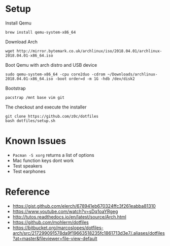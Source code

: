 Setup
=====

Install Qemu
```
brew install qemu-system-x86_64
```

Download Arch
```
wget http://mirror.bytemark.co.uk/archlinux/iso/2018.04.01/archlinux-2018.04.01-x86_64.iso
```

Boot Qemu with arch distro and USB device
```
sudo qemu-system-x86_64 -cpu core2duo -cdrom ~/Downloads/archlinux-2018.04.01-x86_64.iso -boot order=d -m 1G -hdb /dev/disk2
```

Bootstrap
```
pacstrap /mnt base vim git
```

The checkout and execute the installer
```
git clone https://github.com/z0c/dotfiles
bash dotfiles/setup.sh
```

Known Issues
============
* `Pacman -S xorg` returns a list of options
* Mac function keys dont work
* Test speakers
* Test earphones

Reference
=========

* https://gist.github.com/elerch/678941eb670324ffc3f261eabba81310
* https://www.youtube.com/watch?v=sDq1oaYRgeg
* http://tutos.readthedocs.io/en/latest/source/Arch.html
* https://github.com/mohlerm/dotfiles
* https://bitbucket.org/marcoslopes/dotfiles-arch/src/217299091578da9f19663518235fc1861713d3e7/.aliases/dotfiles?at=master&fileviewer=file-view-default
